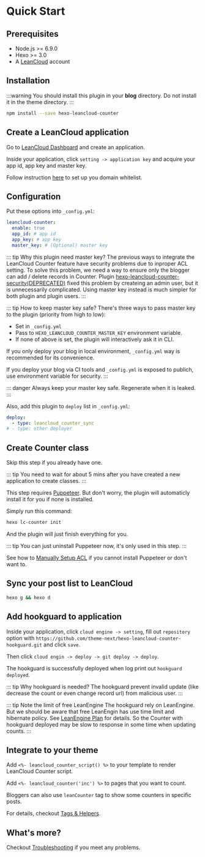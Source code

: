 # Quick Start

## Prerequisites

- Node.js >= 6.9.0
- Hexo >= 3.0
- A [LeanCloud](https://leancloud.cn) account

## Installation

:::warning
You should install this plugin in your **blog** directory. Do not install it in the theme directory.
:::

```sh
npm install --save hexo-leancloud-counter
```

## Create a LeanCloud application

Go to [LeanCloud Dashboard](https://leancloud.cn/dashboard/) and create an application.

Inside your application, click `setting -> application key` and acquire your app id, app key and master key.

Follow instruction [here](https://leancloud.cn/docs/data_security.html#hash532104796) to set up you domain whitelist.

## Configuration

Put these options into `_config.yml`:

```yaml
leancloud-counter:
  enable: true
  app_id: # app id
  app_key: # app key
  master_key: # (Optional) master key
```

::: tip Why this plugin need master key?
The previous ways to integrate the LeanCloud Counter feature have security problems due to inproper ACL setting.
To solve this problem, we need a way to ensure only the blogger can add / delete records in Counter.
Plugin [hexo-leancloud-counter-security(DEPRECATED)](https://github.com/theme-next/hexo-leancloud-counter-security) fixed this problem by createing an admin user, but it is unnecessarily complicated. Using master key instead is much simpler for both plugin and plugin users.
:::

::: tip How to keep master key safe?
There's three ways to pass master key to the plugin (priority from high to low):
- Set in `_config.yml`
- Pass to `HEXO_LEANCLOUD_COUNTER_MASTER_KEY` environment variable.
- If none of above is set, the plugin will interactively ask it in CLI.

If you only deploy your blog in local environment, `_config.yml` way is recommended for its convenience.

If you deploy your blog via CI tools and `_config.yml` is exposed to publich, use environment variable for security.
:::

::: danger
Always keep your master key safe. Regenerate when it is leaked.
:::

Also, add this plugin to `deploy` list in `_config.yml`:

```yaml
deploy:
  - type: leancloud_counter_sync
# - type: other deployer
```

## Create Counter class

Skip this step if you already have one.

::: tip
You need to wait for about 5 mins after you have created a new application to create classes.
:::

This step requires [Puppeteer](https://pptr.dev/). But don't worry, the plugin will automaticly install it for you if none is installed.

Simply run this command:

```sh
hexo lc-counter init
```

And the plugin will just finish everything for you.

::: tip
You can just uninstall Puppeteer now, it's only used in this step.
:::

See how to [Manually Setup ACL](./manuallysetup) if you cannot install Puppeteer or don't want to.

## Sync your post list to LeanCloud

```sh
hexo g && hexo d
```

## Add hookguard to application

Inside your application, click `cloud engine -> setting`, fill out `repository` option with `https://github.com/theme-next/hexo-leancloud-counter-hookguard.git` and click `save`.

Then click `cloud engin -> deploy -> git deploy -> deploy`.

The hookguard is successfully deployed when log print out `hookguard deployed`.

::: tip Why hookguard is needed?
The hookguard prevent invalid update (like decrease the count or even change record url) from malicious user.
:::

::: tip Note the limit of free LeanEngine
The hookguard rely on LeanEngine. But we should be aware that free LeanEngin has use time limit and hibernate policy. See [LeanEngine Plan](https://leancloud.cn/docs/leanengine_plan.html#hash643734278) for details. So the Counter with hookguard deployed may be slow to response in some time when updating counts.
:::

## Integrate to your theme

Add `<%- leancloud_counter_script() %>` to your template to render LeanCloud Counter script.

Add `<%- leancloud_counter('inc') %>` to pages that you want to count.

Bloggers can also use `leanCounter` tag to show some counters in specific posts.

For details, checkout [Tags & Helpers](./tagsandhelpers).

## What's more?

Checkout [Troubleshooting](./troubleshooting) if you meet any problems.